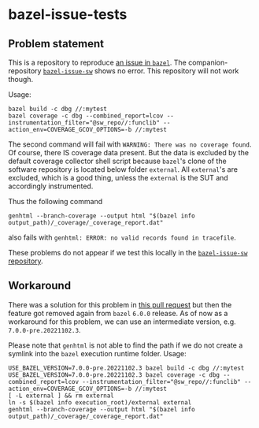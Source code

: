 # bazel-issue-tests

## Problem statement

This is a repository to reproduce [an issue in `bazel`](https://github.com/bazelbuild/bazel/issues/16208). The companion-repository [`bazel-issue-sw`](https://github.com/celkas/bazel-issue-sw/) shows no error. This repository will not work though.

Usage:
```
bazel build -c dbg //:mytest
bazel coverage -c dbg --combined_report=lcov --instrumentation_filter="@sw_repo//:funclib" --action_env=COVERAGE_GCOV_OPTIONS=-b //:mytest
```
The second command will fail with `WARNING: There was no coverage found`. Of course, there IS coverage data present. But the data is excluded by the default coverage collector shell script because `bazel`'s clone of the software repository is located below folder `external`. All `external`'s are excluded, which is a good thing, unless the `external` is the SUT and accordingly instrumented.

Thus the following command
```
genhtml --branch-coverage --output html "$(bazel info output_path)/_coverage/_coverage_report.dat"
```
also fails with `genhtml: ERROR: no valid records found in tracefile`.

These problems do not appear if we test this locally in the [`bazel-issue-sw` repository](https://github.com/celkas/bazel-issue-sw/).

## Workaround

There was a solution for this problem in [this pull request](https://github.com/bazelbuild/bazel/pull/16261) but then the feature got removed again from `bazel` `6.0.0` release. As of now as a workaround for this problem, we can use an intermediate version, e.g. `7.0.0-pre.20221102.3`.

Please note that `genhtml` is not able to find the path if we do not create a symlink into the `bazel` execution runtime folder.
Usage:
```
USE_BAZEL_VERSION=7.0.0-pre.20221102.3 bazel build -c dbg //:mytest
USE_BAZEL_VERSION=7.0.0-pre.20221102.3 bazel coverage -c dbg --combined_report=lcov --instrumentation_filter="@sw_repo//:funclib" --action_env=COVERAGE_GCOV_OPTIONS=-b //:mytest
[ -L external ] && rm external
ln -s $(bazel info execution_root)/external external
genhtml --branch-coverage --output html "$(bazel info output_path)/_coverage/_coverage_report.dat"
```
